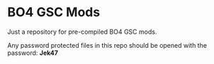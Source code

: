 # BO4 GSC Mods
Just a repository for pre-compiled BO4 GSC mods.

Any password protected files in this repo should be opened with the password: **Jek47**
